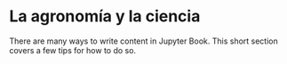 La agronomía y la ciencia
=======================

There are many ways to write content in Jupyter Book. This short section
covers a few tips for how to do so.
